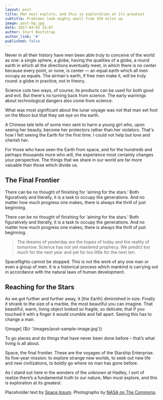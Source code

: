 ```yaml
---
layout: post
title: Man must explore, and this is exploration at its greatest
subtitle: Problems look mighty small from 150 miles up
image: post-bg.jpg
date: 2017-04-03 15:07
author: Start Bootstrap
author_link: '#'
published: false
---
```


Never in all their history have men been able truly to conceive of the world as one: a single sphere,
a globe, having the qualities of a globe, a round earth in which all the directions eventually meet,
in which there is no center because every point, or none, is center — an equal earth which all men
occupy as equals. The airman's earth, if free men make it, will be truly round: a globe in practice,
not in theory.

Science cuts two ways, of course; its products can be used for both good and evil. But there's no
turning back from science. The early warnings about technological dangers also come from
science.

What was most significant about the lunar voyage was not that man set foot on the Moon but that they
set eye on the earth.

A Chinese tale tells of some men sent to harm a young girl who, upon seeing her beauty, become her
protectors rather than her violators. That's how I felt seeing the Earth for the first time. I could
not help but love and cherish her.

For those who have seen the Earth from space, and for the hundreds and perhaps thousands more who
will, the experience most certainly changes your perspective. The things that we share in our world
are far more valuable than those which divide us.

## The Final Frontier

There can be no thought of finishing for ‘aiming for the stars.’ Both figuratively and literally, it
is a task to occupy the generations. And no matter how much progress one makes, there is always the
thrill of just beginning.

There can be no thought of finishing for ‘aiming for the stars.’ Both figuratively and literally, it
is a task to occupy the generations. And no matter how much progress one makes, there is always the
thrill of just beginning.

> The dreams of yesterday are the hopes of today and the reality of tomorrow. Science has not
yet mastered prophecy. We predict too much for the next year and yet far too little for the next
ten.

Spaceflights cannot be stopped. This is not the work of any one man or even a group of men. It is a
historical process which mankind is carrying out in accordance with the natural laws of human
development.

## Reaching for the Stars

As we got further and further away, it [the Earth] diminished in size. Finally it shrank to the size
of a marble, the most beautiful you can imagine. That beautiful, warm, living object looked so
fragile, so delicate, that if you touched it with a finger it would crumble and fall apart. Seeing
this has to change a man.

![image] (${r '/images/post-sample-image.jpg'})

<span class="caption text-muted">To go places and do things that have never been done before – that’s what living is all about.</span>

Space, the final frontier. These are the voyages of the Starship Enterprise. Its five-year mission:
to explore strange new worlds, to seek out new life and new civilizations, to boldly go where no man
has gone before.

As I stand out here in the wonders of the unknown at Hadley, I sort of realize there’s a fundamental
truth to our nature, Man must explore, and this is exploration at its greatest.

Placeholder text by [Space Ipsum](http://spaceipsum.com/). Photographs by [NASA on The Commons](https://www.flickr.com/photos/nasacommons/).
